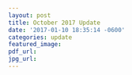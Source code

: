 ```yaml
---
layout: post
title: October 2017 Update
date: '2017-01-10 18:35:14 -0600'
categories: update
featured_image:
pdf_url:
jpg_url:
---
```

